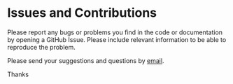 # Issues and Contributions

Please report any bugs or problems you find in the code or documentation by opening a GitHub Issue. Please include relevant information to be able to reproduce the problem.

Please send your suggestions and questions by [email](mailto:devnums.code@gmail.com).

Thanks

